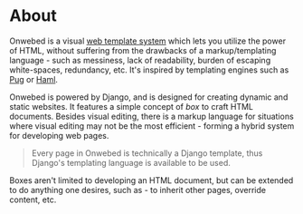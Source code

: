# About

Onwebed is a visual [web template system](https://en.wikipedia.org/wiki/Web_template_system) which lets you utilize the power of HTML, without suffering from the drawbacks of a markup/templating language - such as messiness, lack of readability, burden of escaping white-spaces, redundancy, etc. It's inspired by templating engines such as [Pug](https://github.com/pugjs/pug) or [Haml](http://haml.info/).

Onwebed is powered by Django, and is designed for creating dynamic and static websites. It features a simple concept of _box_ to craft HTML documents. Besides visual editing, there is a markup language for situations where visual editing may not be the most efficient - forming a hybrid system for developing web pages.

> Every page in Onwebed is technically a Django template, thus Django's templating language is available to be used.

Boxes aren't limited to developing an HTML document, but can be extended to do anything one desires, such as - to inherit other pages, override content, etc.

